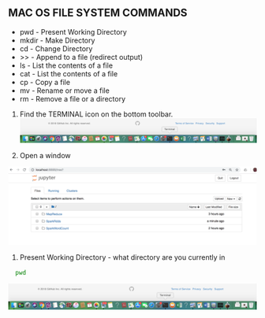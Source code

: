 ##  MAC OS FILE SYSTEM COMMANDS

* pwd   - Present Working Directory
* mkdir - Make Directory
* cd    - Change Directory
* \>\>    - Append to a file (redirect output)
* ls    - List the contents of a file
* cat   - List the contents of a file
* cp    - Copy a file
* mv    - Rename or move a file
* rm    - Remove a file or a directory

1. Find the TERMINAL icon on the bottom toolbar.
![Screenshot](images/findterminalwindow.png) 

2. Open a window


![Screenshot](sparknotebook.png) 

1. Present Working Directory - what directory are you currently in
```bash
  pwd
```



![Screenshot](images/findterminalwindow.png) 





